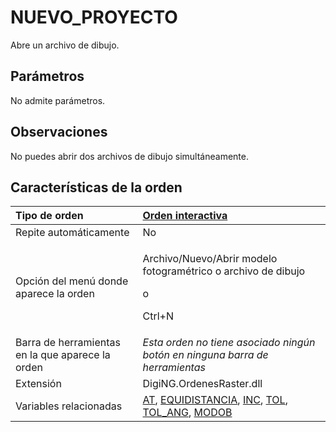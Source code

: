 # NUEVO\_PROYECTO

Abre un archivo de dibujo.

## Parámetros

No admite parámetros.

## Observaciones

No puedes abrir dos archivos de dibujo simultáneamente.

## Características de la orden

<table>
  <thead>
    <tr>
      <th style="text-align:left">Tipo de orden</th>
      <th style="text-align:left"><a href="nuevo-proyecto.md">Orden interactiva</a>
      </th>
    </tr>
  </thead>
  <tbody>
    <tr>
      <td style="text-align:left">Repite autom&#xE1;ticamente</td>
      <td style="text-align:left">No</td>
    </tr>
    <tr>
      <td style="text-align:left">Opci&#xF3;n del men&#xFA; donde aparece la orden</td>
      <td style="text-align:left">
        <p>Archivo/Nuevo/Abrir modelo fotogram&#xE9;trico o archivo de dibujo</p>
        <p>o</p>
        <p>Ctrl+N</p>
      </td>
    </tr>
    <tr>
      <td style="text-align:left">Barra de herramientas en la que aparece la orden</td>
      <td style="text-align:left"><em>Esta orden no tiene asociado ning&#xFA;n bot&#xF3;n en ninguna barra de herramientas</em>
      </td>
    </tr>
    <tr>
      <td style="text-align:left">Extensi&#xF3;n</td>
      <td style="text-align:left">DigiNG.OrdenesRaster.dll</td>
    </tr>
    <tr>
      <td style="text-align:left">Variables relacionadas</td>
      <td style="text-align:left"><a href="/digi3d-net/referencia/digi3d.net/ventana-de-dibujo/ordenes/n/AT.html">AT</a>,
        <a
        href="/digi3d-net/referencia/digi3d.net/ventana-de-dibujo/ordenes/n/EQUIDISTANCIA.html">EQUIDISTANCIA</a>, <a href="/digi3d-net/referencia/digi3d.net/ventana-de-dibujo/ordenes/n/INC.html">INC</a>,
          <a
          href="/digi3d-net/referencia/digi3d.net/ventana-de-dibujo/ordenes/n/TOL.html">TOL</a>, <a href="/digi3d-net/referencia/digi3d.net/ventana-de-dibujo/ordenes/n/TOL_ANG.html">TOL_ANG</a>,
            <a
            href="/digi3d-net/referencia/digi3d.net/ventana-de-dibujo/ordenes/n/MODOB.html">MODOB</a>
      </td>
    </tr>
  </tbody>
</table>

